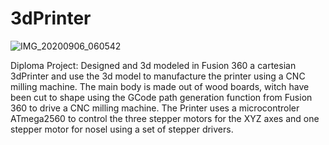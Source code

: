 # 3dPrinter
![IMG_20200906_060542](https://user-images.githubusercontent.com/123864033/215340544-964d0e1b-f790-4001-a034-426084eced9a.jpg)

Diploma Project: Designed and 3d modeled in Fusion 360 a cartesian 3dPrinter and use the 3d model to manufacture the printer using a CNC milling machine. 
The main body is made out of wood boards, witch have been cut to shape using the GCode path generation function from Fusion 360 to drive a CNC milling machine.
The Printer uses a microcontroler ATmega2560 to control the three stepper motors for the XYZ axes and one stepper motor for nosel using a set of stepper drivers. 

